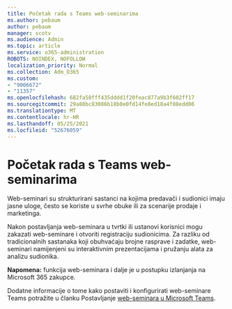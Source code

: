 ```yaml
---
title: Početak rada s Teams web-seminarima
ms.author: pebaum
author: pebaum
manager: scotv
ms.audience: Admin
ms.topic: article
ms.service: o365-administration
ROBOTS: NOINDEX, NOFOLLOW
localization_priority: Normal
ms.collection: Adm_O365
ms.custom:
- "9006672"
- "11357"
ms.openlocfilehash: 682fa58fff435dddd1f20feac877a9b3f602ff17
ms.sourcegitcommit: 29a88bc83086b18b0e0fd14fe8ed18a4f88edd06
ms.translationtype: MT
ms.contentlocale: hr-HR
ms.lasthandoff: 05/25/2021
ms.locfileid: "52676059"
---
```

# <a name="getting-started-with-teams-webinars"></a>Početak rada s Teams web-seminarima

Web-seminari su strukturirani sastanci na kojima predavači i sudionici imaju jasne uloge, često se koriste u svrhe obuke ili za scenarije prodaje i marketinga.

Nakon postavljanja web-seminara u tvrtki ili ustanovi korisnici mogu zakazati web-seminare i otvoriti registraciju sudionicima. Za razliku od tradicionalnih sastanaka koji obuhvaćaju brojne rasprave i zadatke, web-seminari namijenjeni su interaktivnim prezentacijama i pružanju alata za analizu sudionika.

**Napomena:** funkcija web-seminara i dalje je u postupku izlanjanja na Microsoft 365 zakupce. 

Dodatne informacije o tome kako postaviti i konfigurirati web-seminare Teams potražite u članku Postavljanje [web-seminara u Microsoft Teams](/microsoftteams/set-up-webinars).